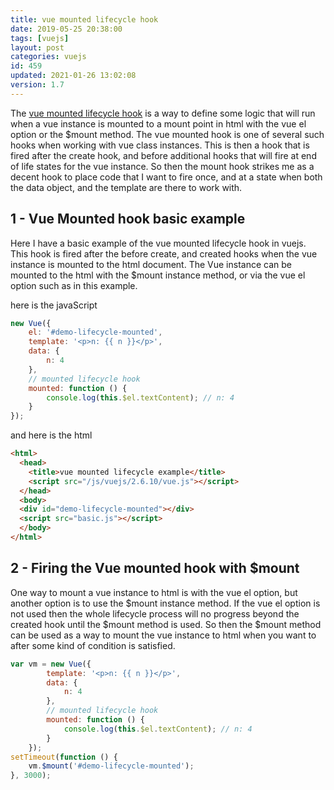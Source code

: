 ```yaml
---
title: vue mounted lifecycle hook
date: 2019-05-25 20:38:00
tags: [vuejs]
layout: post
categories: vuejs
id: 459
updated: 2021-01-26 13:02:08
version: 1.7
---
```


The [vue mounted lifecycle hook](https://v3.vuejs.org/api/options-lifecycle-hooks.html#mounted) is a way to define some logic that will run when a vue instance is mounted to a mount point in html with the vue el option or the $mount method. The vue mounted hook is one of several such hooks when working with vue class instances. This is then a hook that is fired after the create hook, and before additional hooks that will fire at end of life states for the vue instance. So then the mount hook strikes me as a decent hook to place code that I want to fire once, and at a state when both the data object, and the template are there to work with.

<!-- more -->

## 1 - Vue Mounted hook basic example

Here I have a basic example of the vue mounted lifecycle hook in vuejs. This hook is fired after the before create, and created hooks when the vue instance is mounted to the html document. The Vue instance can be mounted to the html with the $mount instance method, or via the vue el option such as in this example.

here is the javaScript

```js
new Vue({
    el: '#demo-lifecycle-mounted',
    template: '<p>n: {{ n }}</p>',
    data: {
        n: 4
    },
    // mounted lifecycle hook
    mounted: function () {
        console.log(this.$el.textContent); // n: 4
    }
});
```

and here is the html

```html
<html>
  <head>
    <title>vue mounted lifecycle example</title>
    <script src="/js/vuejs/2.6.10/vue.js"></script>
  </head>
  <body>
  <div id="demo-lifecycle-mounted"></div>
  <script src="basic.js"></script>
  </body>
</html>
```

## 2 - Firing the Vue mounted hook with $mount

One way to mount a vue instance to html is with the vue el option, but another option is to use the $mount instance method. If the vue el option is not used then the whole lifecycle process will no progress beyond the created hook until the $mount method is used. So then the $mount method can be used as a way to mount the vue instance to html when you want to after some kind of condition is satisfied.

```js
var vm = new Vue({
        template: '<p>n: {{ n }}</p>',
        data: {
            n: 4
        },
        // mounted lifecycle hook
        mounted: function () {
            console.log(this.$el.textContent); // n: 4
        }
    });
setTimeout(function () {
    vm.$mount('#demo-lifecycle-mounted');
}, 3000);
```